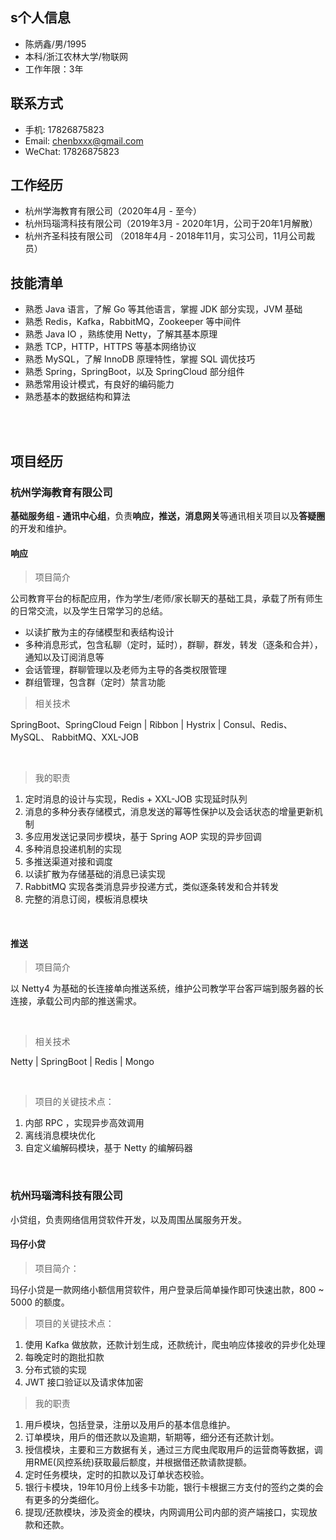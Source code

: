## s个人信息

 - 陈炳鑫/男/1995
 - 本科/浙江农林大学/物联网
 - 工作年限：3年

## 联系方式

- 手机: 17826875823
- Email: chenbxxx@gmail.com
- WeChat: 17826875823

## 工作经历

- 杭州学海教育有限公司（2020年4月 - 至今）
- 杭州玛瑙湾科技有限公司（2019年3月 - 2020年1月，公司于20年1月解散）
- 杭州齐圣科技有限公司 （2018年4月 - 2018年11月，实习公司，11月公司裁员）

## 技能清单

- 熟悉 Java 语言，了解 Go 等其他语言，掌握 JDK 部分实现，JVM 基础
- 熟悉 Redis，Kafka，RabbitMQ，Zookeeper 等中间件 
- 熟悉 Java IO ，熟练使用 Netty，了解其基本原理 
- 熟悉 TCP，HTTP，HTTPS 等基本⽹络协议 
- 熟悉 MySQL，了解 InnoDB 原理特性，掌握 SQL 调优技巧 
- 熟悉 Spring，SpringBoot，以及 SpringCloud 部分组件 
- 熟悉常用设计模式，有良好的编码能力
- 熟悉基本的数据结构和算法

<br>

<br>

## 项目经历

### 杭州学海教育有限公司

**基础服务组 - 通讯中⼼组**，负责**响应，推送，消息⽹关**等通讯相关项⽬以及**答疑圈**的开发和维护。

#### 响应

> 项目简介

公司教育平台的标配应⽤，作为学⽣/⽼师/家⻓聊天的基础⼯具，承载了所有师⽣的⽇常交流，以及学生日常学习的总结。

- 以读扩散为主的存储模型和表结构设计
- 多种消息形式，包含私聊（定时，延时），群聊，群发，转发（逐条和合并），通知以及订阅消息等
- 会话管理，群聊管理以及⽼师为主导的各类权限管理
-  群组管理，包含群（定时）禁⾔功能

> 相关技术

 SpringBoot、SpringCloud Feign | Ribbon | Hystrix | Consul、Redis、MySQL、 RabbitMQ、XXL-JOB

<br>

> 我的职责

1. 定时消息的设计与实现，Redis + XXL-JOB 实现延时队列 
2. 消息的多种分表存储模式，消息发送的幂等性保护以及会话状态的增量更新机制
3. 多应⽤发送记录同步模块，基于 Spring AOP 实现的异步回调 
4. 多种消息投递机制的实现 
5. 多推送渠道对接和调度
6.  以读扩散为存储基础的消息已读实现 
7.  RabbitMQ 实现各类消息异步投递⽅式，类似逐条转发和合并转发
8. 完整的消息订阅，模板消息模块

<br>

#### 推送

> 项⽬简介

以 Netty4 为基础的⻓连接单向推送系统，维护公司教学平台客⼾端到服务器的⻓连接，承载公司内部的推送需求。

<br>

> 相关技术

Netty |  SpringBoot |  Redis |  Mongo

<br>

> 项⽬的关键技术点：
1. 内部 RPC ，实现异步⾼效调⽤
2. 离线消息模块优化
3. ⾃定义编解码模块，基于 Netty 的编解码器

<br>


### 杭州玛瑙湾科技有限公司 

小贷组，负责网络信用贷软件开发，以及周围丛属服务开发。

#### 玛仔小贷 

>  项目简介： 

玛仔小贷是一款网络小额信用贷软件，用户登录后简单操作即可快速出款，800 ~ 5000 的额度。

> 项目的关键技术点：

1. 使用 Kafka 做放款，还款计划生成，还款统计，爬虫响应体接收的异步化处理
2. 每晚定时的跑批扣款
3. 分布式锁的实现
4. JWT 接口验证以及请求体加密

> 我的职责

1. 用戶模块，包括登录，注册以及用戶的基本信息维护。
2. 订单模块，用戶的借还款以及逾期，斩期等，细分还有还款计划。
3. 授信模块，主要和三方数据有关，通过三方爬虫爬取用戶的运营商等数据，调用RME(⻛控系统)获取最后额度，并根据借还款请款提额。
4. 定时任务模块，定时的扣款以及订单状态校验。
5. 银行卡模块，19年10月份上线多卡功能，银行卡根据三方支付的签约之类的会有更多的分类细化。
6. 提现/还款模块，涉及资金的模块，内网调用公司内部的资产端接口，实现放款和还款。


